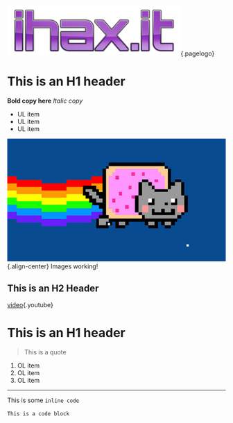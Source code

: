 <!-- TITLE: ihax.it wiki -->
<!-- SUBTITLE: A test wiki -->
![Ihax It Lite](/uploads/img/ihax-it-lite.png "Ihax It Lite"){.pagelogo}
# This is an H1 header
**Bold copy here**
*Italic copy*
* UL item
* UL item
* UL item

![Nyan Cat 01 625 X 450](/uploads/img/nyan-cat-01-625-x-450.jpg "Nyan Cat 01 625 X 450"){.align-center}
Images working!

## This is an H2 Header
[video](https://www.youtube.com/watch?v=8SQnSUtQbcE){.youtube}
# This is an H1 header
> This is a quote
1. OL item
2. OL item
3. OL item



-----




This is some `inline code`


```text
This is a code block
```
